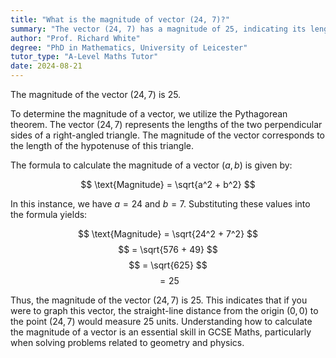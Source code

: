 ```yaml
---
title: "What is the magnitude of vector (24, 7)?"
summary: "The vector (24, 7) has a magnitude of 25, indicating its length in a two-dimensional space calculated using the Pythagorean theorem."
author: "Prof. Richard White"
degree: "PhD in Mathematics, University of Leicester"
tutor_type: "A-Level Maths Tutor"
date: 2024-08-21
---
```


The magnitude of the vector $(24, 7)$ is $25$.

To determine the magnitude of a vector, we utilize the Pythagorean theorem. The vector $(24, 7)$ represents the lengths of the two perpendicular sides of a right-angled triangle. The magnitude of the vector corresponds to the length of the hypotenuse of this triangle.

The formula to calculate the magnitude of a vector $(a, b)$ is given by:

$$
\text{Magnitude} = \sqrt{a^2 + b^2}
$$

In this instance, we have $a = 24$ and $b = 7$. Substituting these values into the formula yields:

$$
\text{Magnitude} = \sqrt{24^2 + 7^2}
$$
$$
= \sqrt{576 + 49}
$$
$$
= \sqrt{625}
$$
$$
= 25
$$

Thus, the magnitude of the vector $(24, 7)$ is $25$. This indicates that if you were to graph this vector, the straight-line distance from the origin $(0, 0)$ to the point $(24, 7)$ would measure $25$ units. Understanding how to calculate the magnitude of a vector is an essential skill in GCSE Maths, particularly when solving problems related to geometry and physics.
    